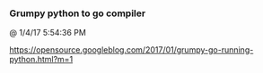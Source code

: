 ﻿

### Grumpy python to go compiler
@ 1/4/17 5:54:36 PM

https://opensource.googleblog.com/2017/01/grumpy-go-running-python.html?m=1

